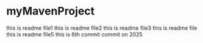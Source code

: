 # myMavenProject
this is readme file1
this is readme file2
this is readme file3
this is readme file 
this is readme file5
this is 6th commit
commit on 2025

